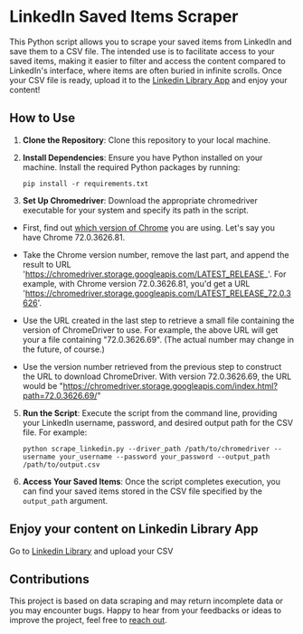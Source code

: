 # LinkedIn Saved Items Scraper

This Python script allows you to scrape your saved items from LinkedIn and save them to a CSV file. The intended use is to facilitate access to your saved items, making it easier to filter and access the content compared to LinkedIn's interface, where items are often buried in infinite scrolls.
Once your CSV file is ready, upload it to the [Linkedin Library App](https://linkedin-library.streamlit.app/) and enjoy your content! 

## How to Use

1. **Clone the Repository**: Clone this repository to your local machine.

2. **Install Dependencies**: Ensure you have Python installed on your machine. Install the required Python packages by running:
    ```
    pip install -r requirements.txt
    ```

3. **Set Up Chromedriver**: Download the appropriate chromedriver executable for your system and specify its path in the script.

- First, find out [which version of Chrome](https://www.lifewire.com/check-version-of-chrome-5222040) you are using. Let's say you have Chrome 72.0.3626.81.

- Take the Chrome version number, remove the last part, and append the result to URL 'https://chromedriver.storage.googleapis.com/LATEST_RELEASE_'. For example, with Chrome version 72.0.3626.81, you'd get a URL 'https://chromedriver.storage.googleapis.com/LATEST_RELEASE_72.0.3626'.

- Use the URL created in the last step to retrieve a small file containing the version of ChromeDriver to use. For example, the above URL will get your a file containing "72.0.3626.69". (The actual number may change in the future, of course.)

- Use the version number retrieved from the previous step to construct the URL to download ChromeDriver. With version 72.0.3626.69, the URL would be "https://chromedriver.storage.googleapis.com/index.html?path=72.0.3626.69/"

5. **Run the Script**: Execute the script from the command line, providing your LinkedIn username, password, and desired output path for the CSV file. For example:
    ```
    python scrape_linkedin.py --driver_path /path/to/chromedriver --username your_username --password your_password --output_path /path/to/output.csv
    ```

6. **Access Your Saved Items**: Once the script completes execution, you can find your saved items stored in the CSV file specified by the `output_path` argument.

## Enjoy your content on Linkedin Library App

Go to [Linkedin Library](https://linkedin-library.streamlit.app/) and upload your CSV

## Contributions

This project is based on data scraping and may return incomplete data or you may encounter bugs.
Happy to hear from your feedbacks or ideas to improve the project, feel free to [reach out](https://www.linkedin.com/in/manuel-cellier-821325166/).
